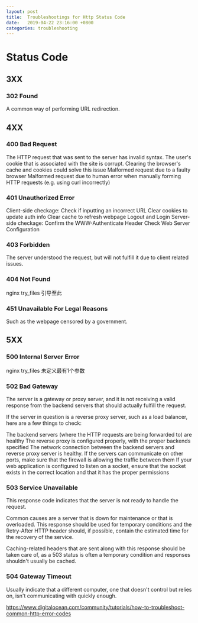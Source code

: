 ```yaml
---
layout: post
title:  Troubleshootings for Http Status Code
date:   2019-04-22 23:16:00 +0800
categories: troubleshooting
---
```


>

# Status Code

## 3XX

### 302 Found
A common way of performing URL redirection.

## 4XX

### 400 Bad Request
The HTTP request that was sent to the server has invalid syntax. 
The user's cookie that is associated with the site is corrupt.
Clearing the browser's cache and cookies could solve this issue
Malformed request due to a faulty browser
Malformed request due to human error when manually forming HTTP requests (e.g. using curl incorrectly)

### 401  Unauthorized Error
Client-side checkage:
Check if inputting an incorrect URL
Clear cookies to update auth info
Clear cache to refresh webpage
Logout and Login
Server-side checkage:
Confirm the WWW-Authenticate Header
Check Web Server Configuration

### 403 Forbidden
The server understood the request, but will not fulfill it due to client related issues.

### 404 Not Found
nginx try_files 引导至此

### 451 Unavailable For Legal Reasons
Such as the webpage censored by a government.

## 5XX

### 500 Internal Server Error
nginx try_files 未定义最有1个参数

### 502 Bad Gateway
The server is a gateway or proxy server, and it is not receiving a valid response from the backend servers that should actually fulfill the request. 
 
If the server in question is a reverse proxy server, such as a load balancer, here are a few things to check:

The backend servers (where the HTTP requests are being forwarded to) are healthy
The reverse proxy is configured properly, with the proper backends specified
The network connection between the backend servers and reverse proxy server is healthy. If the servers can communicate on other ports, make sure that the firewall is allowing the traffic between them
If your web application is configured to listen on a socket, ensure that the socket exists in the correct location and that it has the proper permissions

### 503 Service Unavailable
This response code indicates that the server is not ready to handle the request.

Common causes are a server that is down for maintenance or that is overloaded. This response should be used for temporary conditions and the Retry-After HTTP header should, if possible, contain the estimated time for the recovery of the service.
 
Caching-related headers that are sent along with this response should be taken care of, as a 503 status is often a temporary condition and responses shouldn't usually be cached.

### 504 Gateway Timeout
Usually indicate that a different computer, one that doesn't control but relies on, isn't communicating with quickly enough.

https://www.digitalocean.com/community/tutorials/how-to-troubleshoot-common-http-error-codes
